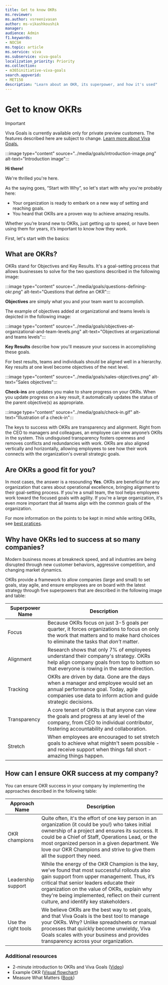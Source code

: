 ```yaml
---
title: Get to know OKRs
ms.reviewer: 
ms.author: vsreenivasan
author: ms-vikashkoushik
manager: 
audience: Admin
f1.keywords:
- NOCSH
ms.topic: article
ms.service: viva
ms.subservice: viva-goals
localization_priority: Priority
ms.collection:  
- m365initiative-viva-goals  
search.appverid:
- MET150
description: "Learn about an OKR, its superpower, and how it's used"
---
```


# Get to know OKRs

> [!IMPORTANT]
> Viva Goals is currently available only for private preview customers. The features described here are subject to change. [Learn more about Viva Goals.](https://go.microsoft.com/fwlink/?linkid=2189933)

:::image type="content" source="../media/goals/introduction-image.png" alt-text="Introduction image":::

**Hi there!**

We're thrilled you're here.

As the saying goes, “Start with Why”, so let's start with why you're probably here:

- Your organization is ready to embark on a new way of setting and reaching goals.
- You heard that OKRs are a proven way to achieve amazing results.

Whether you’re brand new to OKRs, just getting up to speed, or have been using them for years, it’s important to know how they work.

First, let's start with the basics:

## What are OKRs?

OKRs stand for Objectives and Key Results. It's a goal-setting process that allows businesses to solve for the two questions described in the following image:

:::image type="content" source="../media/goals/questions-defining-okr.png" alt-text="Questions that define an OKR":::

**Objectives** are simply what you and your team want to accomplish.

The example of objectives added at organizational and teams levels is depicted in the following image:

:::image type="content" source="../media/goals/objectives-at-organizational-and-team-levels.png" alt-text="Objectives at organizational and teams levels":::

**Key Results** describe how you'll measure your success in accomplishing these goals.

For best results, teams and individuals should be aligned well in a hierarchy. Key results at one level become objectives of the next level.

:::image type="content" source="../media/goals/sales-objectives.png" alt-text="Sales objectives":::

**Check-ins** are updates you make to share progress on your OKRs. When you update progress on a key result, it automatically updates the status of the parent objective(s) as appropriate.

:::image type="content" source="../media/goals/check-in.gif" alt-text="Illustration of a check-in":::

The keys to success with OKRs are transparency and alignment. Right from the CEO to managers and colleagues, an employee can view anyone’s OKRs in the system. This undisguised transparency fosters openness and removes conflicts and redundancies with work. OKRs are also aligned vertically and horizontally, allowing employees to see how their work connects with the organization's overall strategic goals.

## Are OKRs a good fit for you?

In most cases, the answer is a resounding **Yes**. OKRs are beneficial for any organization that cares about operational excellence, bringing alignment to their goal-setting process. If you're a small team, the tool helps employees work toward the focused goals with agility. If you're a large organization, it's even more important that all teams align with the common goals of the organization.

For more information on the points to be kept in mind while writing OKRs, see [best pratices](https://help.ally.io/en/articles/2094140-writing-okrs-best-practices-to-keep-in-mind).

## Why have OKRs led to success at so many companies?

Modern business moves at breakneck speed, and all industries are being disrupted through new customer behaviors, aggressive competition, and changing market dynamics.

OKRs provide a framework to allow companies (large and small) to set goals, stay agile, and ensure employees are on board with the latest strategy through five superpowers that are described in the following image and table:

|Superpower Name  |Description  |
|---------|---------|
|Focus     |    Because OKRs focus on just 3-5 goals per quarter, it forces organizations to focus on only the work that matters and to make hard choices to eliminate the tasks that *don't* matter.     |
|Alignment     |  Research shows that only 7% of employees understand their company's strategy. OKRs help align company goals from top to bottom so that everyone is rowing in the same direction.       |
|Tracking     |   OKRs are driven by data. Gone are the days when a manager and employee would set an annual performance goal. Today, agile companies use data to inform action and guide strategic decisions.      |
|Transparency     |   A core tenant of OKRs is that anyone can view the goals and progress at any level of the company, from CEO to individual contributor, fostering accountability and collaboration.      |
|Stretch   |    When employees are encouraged to set stretch goals to achieve what mightn't seem possible - and receive support when things fall short - amazing things happen.     |

## How can I ensure OKR success at my company?

You can ensure OKR success in your company by implementing the approaches described in the following table:

|Approach Name  |Description  |
|---------|---------|
|OKR champions     |      Quite often, it's the effort of one key person in an organization (it could be you!) who takes initial ownership of a project and ensures its success. It could be a Chief of Staff, Operations Lead, or the most organized person in a given department. We love our OKR Champions and strive to give them all the support they need.   |
|Leadership support     |    While the energy of the OKR Champion is the key, we’ve found that most successful rollouts also gain support from upper management. Thus, it’s critical that senior leaders educate their organization on the value of OKRs, explain why they're being implemented, reflect on their current culture, and identify key stakeholders .     |
|Use the right tools     |     We believe OKRs are the best way to set goals, and that Viva Goals is the best tool to manage your OKRs. Why? Unlike spreadsheets or manual processes that quickly become unwieldy, Viva Goals scales with your business and provides transparency across your organization.    |

### Additional resources

- 2-minute introduction to OKRs and Viva Goals ([Video](https://help.ally.io/en/articles/2208258-ally-overview-video))
- Example OKR ([Visual flowchart](https://help.ally.io/en/articles/2094160-okrs-an-example))
- Measure What Matters ([Book](https://www.amazon.com/Measure-What-Matters-Google-Foundation/dp/0525536221))

